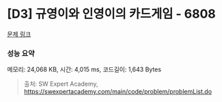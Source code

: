 # [D3] 규영이와 인영이의 카드게임 - 6808 

[문제 링크](https://swexpertacademy.com/main/code/problem/problemDetail.do?contestProbId=AWgv9va6HnkDFAW0) 

### 성능 요약

메모리: 24,068 KB, 시간: 4,015 ms, 코드길이: 1,643 Bytes



> 출처: SW Expert Academy, https://swexpertacademy.com/main/code/problem/problemList.do